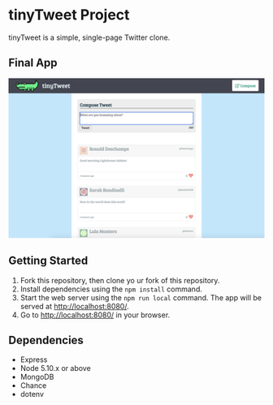 # tinyTweet Project

tinyTweet is a simple, single-page Twitter clone.

## Final App
![Home Page](https://github.com/jerryhuang3/tweeter/blob/master/docs/tweeter.png)

## Getting Started

1. Fork this repository, then clone yo  ur fork of this repository.
2. Install dependencies using the `npm install` command.
3. Start the web server using the `npm run local` command. The app will be served at <http://localhost:8080/>.
4. Go to <http://localhost:8080/> in your browser.

## Dependencies

- Express
- Node 5.10.x or above
- MongoDB
- Chance
- dotenv
